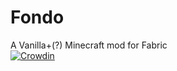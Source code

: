 # Fondo
A Vanilla+(?) Minecraft mod for Fabric  
[![Crowdin](https://badges.crowdin.net/ludofondomc/localized.svg)](https://crowdin.com/project/ludofondomc)
